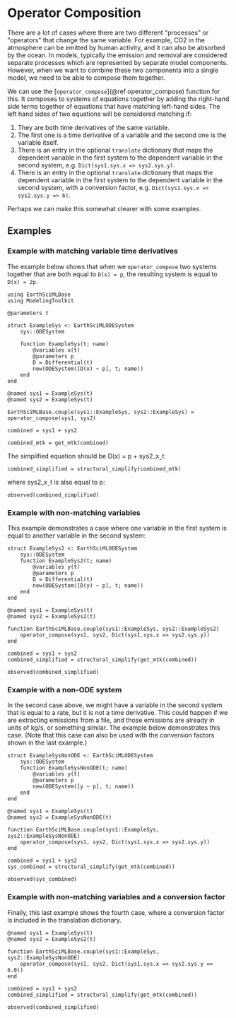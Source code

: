 # Operator Composition

There are a lot of cases where there are two different "processes" or "operators" that change the same variable. 
For example, CO2 in the atmosphere can be emitted by human activity, and it can also be absorbed by the ocean.
In models, typically the emission and removal are considered separate processes which are represented by separate
model components.
However, when we want to combine these two components into a single model, we need to be able to compose them together.

We can use the [`operator_compose`](@ref operator_compose) function for this. It composes to systems of equations together by adding the right-hand side terms together of equations that have matching left-hand sides.
The left hand sides of two equations will be considered matching if:

1. They are both time derivatives of the same variable.
2. The first one is a time derivative of a variable and the second one is the variable itself.
3. There is an entry in the optional `translate` dictionary that maps the dependent variable in the first system to the dependent variable in the second system, e.g. `Dict(sys1.sys.x => sys2.sys.y)`.
4. There is an entry in the optional `translate` dictionary that maps the dependent variable in the first system to the dependent variable in the second system, with a conversion factor, e.g. `Dict(sys1.sys.x => sys2.sys.y => 6)`.

Perhaps we can make this somewhat clearer with some examples.

## Examples

### Example with matching variable time derivatives

The example below shows that when we `operator_compose` two systems together that are both equal to `D(x) = p`, the resulting system is equal to `D(x) = 2p`.

```@example operator_compose
using EarthSciMLBase
using ModelingToolkit

@parameters t

struct ExampleSys <: EarthSciMLODESystem
    sys::ODESystem

    function ExampleSys(t; name)
        @variables x(t)
        @parameters p
        D = Differential(t)
        new(ODESystem([D(x) ~ p], t; name))
    end
end

@named sys1 = ExampleSys(t)
@named sys2 = ExampleSys(t)

EarthSciMLBase.couple(sys1::ExampleSys, sys2::ExampleSys) = operator_compose(sys1, sys2)

combined = sys1 + sys2

combined_mtk = get_mtk(combined)
```

The simplified equation should be D(x) = p + sys2_xˍt:
```@example operator_compose
combined_simplified = structural_simplify(combined_mtk)
```

 where sys2_xˍt is also equal to p:
```@example operator_compose
observed(combined_simplified)
```

### Example with non-matching variables

This example demonstrates a case where one variable in the first system is equal to another variable in the second system:


```@example operator_compose
struct ExampleSys2 <: EarthSciMLODESystem
    sys::ODESystem
    function ExampleSys2(t; name)
        @variables y(t)
        @parameters p
        D = Differential(t)
        new(ODESystem([D(y) ~ p], t; name))
    end
end

@named sys1 = ExampleSys(t)
@named sys2 = ExampleSys2(t)

function EarthSciMLBase.couple(sys1::ExampleSys, sys2::ExampleSys2)
    operator_compose(sys1, sys2, Dict(sys1.sys.x => sys2.sys.y))
end

combined = sys1 + sys2
combined_simplified = structural_simplify(get_mtk(combined))
```

```@example operator_compose
observed(combined_simplified)
```

### Example with a non-ODE system

In the second case above, we might have a variable in the second system that is equal to a rate, but it is not a time derivative.
This could happen if we are extracting emissions from a file, and those emissions are already in units of kg/s, or something similar. The example below demonstrates this case. 
(Note that this case can also be used with the conversion factors shown in the last example.)

```@example operator_compose
struct ExampleSysNonODE <: EarthSciMLODESystem
    sys::ODESystem
    function ExampleSysNonODE(t; name)
        @variables y(t)
        @parameters p
        new(ODESystem([y ~ p], t; name))
    end
end

@named sys1 = ExampleSys(t)
@named sys2 = ExampleSysNonODE(t)

function EarthSciMLBase.couple(sys1::ExampleSys, sys2::ExampleSysNonODE)
    operator_compose(sys1, sys2, Dict(sys1.sys.x => sys2.sys.y))
end

combined = sys1 + sys2
sys_combined = structural_simplify(get_mtk(combined))
```

```@example operator_compose
observed(sys_combined)
```

### Example with non-matching variables and a conversion factor

Finally, this last example shows the fourth case, where a conversion factor is included in the translation dictionary.

```@example operator_compose
@named sys1 = ExampleSys(t)
@named sys2 = ExampleSys2(t)

function EarthSciMLBase.couple(sys1::ExampleSys, sys2::ExampleSysNonODE)
    operator_compose(sys1, sys2, Dict(sys1.sys.x => sys2.sys.y => 6.0))
end

combined = sys1 + sys2
combined_simplified = structural_simplify(get_mtk(combined))
```

```@example operator_compose
observed(combined_simplified)
```
